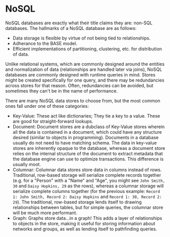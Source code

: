 # NoSQL
NoSQL databases are exactly what their title claims they are: non-SQL databases. The hallmarks of a NoSQL database are as follows:
- Data storage is flexible by virtue of not being tied to relationships.
- Adherance to the BASE model.
- Efficient implementations of partitioning, clustering, etc. for distribution of data.

Unlike relational systems, which are commonly designed around the entities and normalization of data (relationships are handled later via joins), NoSQL databases are commonly designed with runtime queries in mind. Stores might be created specifically for one query, and there may be redundancies across stores for that reason. Often, redundancies can be avoided, but sometimes they can't be in the name of performance.

There are many NoSQL data stores to choose from, but the most common ones fall under one of these categories:
- Key-Value: These act like dictionaries; They tie a key to a value. These are good for straight-forward lookups.
- Document: Document stores are a dubclass of Key-Value stores wherein all the data is contained in a document, which could have any structure desired (similar to objects in programming). Documents in a database usually do not need to have matching schema. The data in key-value stores are inherently opaque to the database, whereas a document store relies on the internal structure of the document to extract metadata that the database engine can use to optimize transactions. This difference is usually moot.
- Columnar: Columnar data stores store data in columns instead of rows. Traditional, row-based storage will serialize complete records together (e.g. for a "Person" with a "Name" and "Age", you might see `John Smith, 30` and `Daisy Hopkins, 29` as the rows), whereas a columnar storage will serialize complete columns together (for the previous example: `Record 1: John Smith, Record 2: Daisy Hopkins` and `Record 1: 30, Record 2: 29`). The traditional, row-based storage lends itself to drawing relationships between tables, but for simple queries, the columnar store will be much more performant.
- Graph: Graphs store data...in a graph! This adds a layer of relationships to objects in the store, making it useful for storing information about networks and groups, as well as lending itself to pathfinding queries.